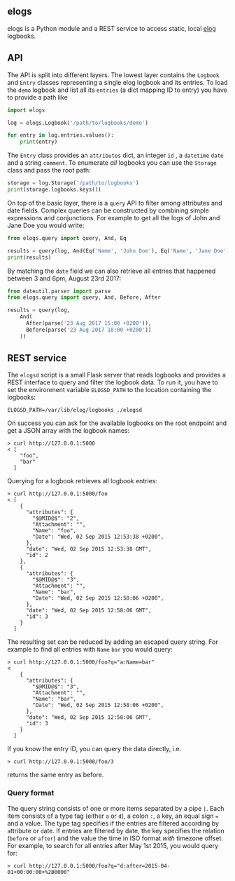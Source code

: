 ## elogs

elogs is a Python module and a REST service to access static, local
[elog](https://midas.psi.ch/elog/) logbooks.

## API

The API is split into different layers. The lowest layer contains the `Logbook`
and `Entry` classes representing a single elog logbook and its entries. To load
the `demo` logbook and list all its `entries` (a dict mapping ID to entry) you
have to provide a path like

```python
import elogs

log = elogs.Logbook('/path/to/logbooks/demo')

for entry in log.entries.values():
    print(entry)
```

The `Entry` class provides an `attributes` dict, an integer `id` , a
`datetime` `date` and a string `comment`. To enumerate *all* logbooks you can
use the `Storage` class and pass the root path:

```python
storage = log.Storage('/path/to/logbooks')
print(storage.logbooks.keys())
```

On top of the basic layer, there is a `query` API to filter among attributes and
date fields. Complex queries can be constructed by combining simple expressions
and conjunctions. For example to get all the logs of John and Jane Doe you would
write:

```python
from elogs.query import query, And, Eq

results = query(log, And(Eq('Name', 'John Doe'), Eq('Name', 'Jane Doe')))
print(results)
```

By matching the `date` field we can also retrieve all entries that happened
between 3 and 6pm, August 23rd 2017:

```python
from dateutil.parser import parse
from elogs.query import query, And, Before, After

results = query(log, 
    And(
      After(parse('23 Aug 2017 15:00 +0200')),
      Before(parse('23 Aug 2017 18:00 +0200'))
    ))
```


## REST service

The `elogsd` script is a small Flask server that reads logbooks and provides a
REST interface to query and filter the logbook data. To run it, you have to set
the environment variable `ELOGSD_PATH` to the location containing the logbooks:

    ELOGSD_PATH=/var/lib/elog/logbooks ./elogsd

On success you can ask for the available logbooks on the root endpoint and get a
JSON array with the logbook names:

    > curl http://127.0.0.1:5000
    < [
        "foo", 
        "bar" 
      ]

Querying for a logbook retrieves all logbook entries:

    > curl http://127.0.0.1:5000/foo
    < [
        {
          "attributes": {
            "$@MID@$": "2", 
            "Attachment": "", 
            "Name": "foo", 
            "Date": "Wed, 02 Sep 2015 12:53:38 +0200", 
          }, 
          "date": "Wed, 02 Sep 2015 12:53:38 GMT", 
          "id": 2
        }, 
        {
          "attributes": {
            "$@MID@$": "3", 
            "Attachment": "", 
            "Name": "bar", 
            "Date": "Wed, 02 Sep 2015 12:58:06 +0200", 
          }, 
          "date": "Wed, 02 Sep 2015 12:58:06 GMT", 
          "id": 3
        }
      ]

The resulting set can be reduced by adding an escaped query string. For example
to find all entries with `Name` `bar` you would query:

    > curl http://127.0.0.1:5000/foo?q="a:Name=bar"
    <
        {
          "attributes": {
            "$@MID@$": "3", 
            "Attachment": "", 
            "Name": "bar", 
            "Date": "Wed, 02 Sep 2015 12:58:06 +0200", 
          }, 
          "date": "Wed, 02 Sep 2015 12:58:06 GMT", 
          "id": 3
        }
      ]

If you know the entry ID, you can query the data directly, i.e.

    > curl http://127.0.0.1:5000/foo/3

returns the same entry as before.


### Query format

The query string consists of one or more items separated by a pipe `|`. Each
item consists of a type tag (either `a` or `d`), a colon `:`, a key, an equal
sign `=` and a value. The type tag specifies if the entries are filtered
according by `a`ttribute or `d`ate. If entries are filtered by date, the key
specifies the relation (`before` or `after`) and the value the time in ISO
format *with* timezone offset. For example, to search for all entries after May
1st 2015, you would query for:

    > curl http://127.0.0.1:5000/foo?q="d:after=2015-04-01+00:00:00+%2B0000"
